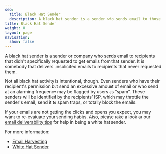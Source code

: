 ```yaml
---
seo:
  title: Black Hat Sender
  description: A black hat sender is a sender who sends email to those recipients who have not given them express permission to do so.
title: Black Hat Sender
weight: 0
layout: page
navigation:
  show: false
---
```


A black hat sender is a sender or company who sends email to recipients that didn't specifically requested to get emails from that sender. It is somebody that delivers unsolicited emails to recipients that never requested them.

Not all black hat activity is intentional, though. Even senders who have their recipient's permission but send an excessive amount of email or who send at an alarming frequency may be flagged by users as “spam”. These senders will be identified by the recipients’ ISP, which may throttle the sender's email, send it to spam traps, or totally block the emails.

If your emails are not getting the clicks and opens you expect, you may want to re-evaluate your sending habits. Also, please take a look at our [email deliverability tips]({{root_url}}/user-interface/sending-email/email-deliverability/) for help in being a white hat sender.

For more information:

* [Email Harvesting]({{root_url}}/glossary/email-harvesting/)
* [White Hat Sender]({{root_url}}/glossary/white-hat-sender/)
